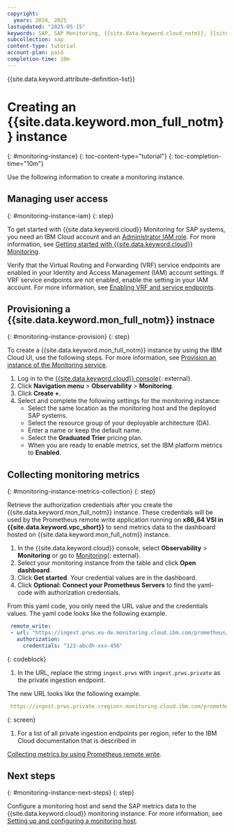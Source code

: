 ```yaml
---
copyright:
  years: 2024, 2025
lastupdated: "2025-05-15"
keywords: SAP, SAP Monitoring, {{site.data.keyword.cloud_notm}}, {{site.data.keyword.ibm_cloud_sap}}, SAP Workloads, SAP HANA
subcollection: sap
content-type: tutorial
account-plan: paid
completion-time: 10m
---
```


{{site.data.keyword.attribute-definition-list}}


# Creating an {{site.data.keyword.mon_full_notm}} instance
{: #monitoring-instance}
{: toc-content-type="tutorial"}
{: toc-completion-time="10m"}

Use the following information to create a monitoring instance.

## Managing user access
{: #monitoring-instance-iam}
{: step}

To get started with {{site.data.keyword.cloud}} Monitoring for SAP systems, you need an IBM Cloud account and an [Administrator IAM role](/docs/monitoring?topic=monitoring-iam#iam_platform).
For more information, see [Getting started with {{site.data.keyword.cloud}} Monitoring](/docs/monitoring?topic=monitoring-getting-started#getting-started-step1).

Verify that the Virtual Routing and Forwarding (VRF) service endpoints are enabled in your Identity and Access Management (IAM) account settings.
If VRF service endpoints are not enabled, enable the setting in your IAM account.
For more information, see [Enabling VRF and service endpoints](/docs/account?topic=account-vrf-service-endpoint&interface=ui).

## Provisioning a {{site.data.keyword.mon_full_notm}} instnace
{: #monitoring-instance-provision}
{: step}

To create a {{site.data.keyword.mon_full_notm}} instance by using the IBM Cloud UI, use the following steps. For more information, see [Provision an instance of the Monitoring service](/docs/monitoring?topic=monitoring-getting-started#getting-started-step2).

1. Log in to the [{{site.data.keyword.cloud}} console](https://cloud.ibm.com){: external}.
1. Click **Navigation menu** > **Observability** > **Monitoring**.
1. Click **Create +**.
1. Select and complete the following settings for the monitoring instance:
   * Select the same location as the monitoring host and the deployed SAP systems.
   * Select the resource group of your deployable architecture (DA).
   * Enter a name or keep the default name.
   * Select the **Graduated Trier** pricing plan.
   * When you are ready to enable metrics, set the IBM platform metrics to **Enabled**.

## Collecting monitoring metrics
{: #monitoring-instance-metrics-collection}
{: step}

Retrieve the authorization credentials after you create the {{site.data.keyword.mon_full_notm}} instance. These credentials will be used by the Prometheus remote write application running on **x86_64 VSI in {{site.data.keyword.vpc_short}}** to send metrics data to the dashboard hosted on {{site.data.keyword.mon_full_notm}} instance.

1. In the {{site.data.keyword.cloud}} console, select **Observability** > **Monitoring** or go to [Monitoring](https://cloud.ibm.com/observe/monitoring){: external}.
1. Select your monitoring instance from the table and click **Open dashboard**.
1. Click **Get started**. Your credential values are in the dashboard.
1. Click **Optional: Connect your Prometheus Servers** to find the yaml-code with authorization credentials.

From this yaml code, you only need the URL value and the credentials values.
The yaml code looks like the following example.

   ```yaml
    remote_write:
    - url: "https://ingest.prws.eu-de.monitoring.cloud.ibm.com/prometheus/remote/write"
      authorization:
        credentials: "123-abcdh-xxx-456"
   ```
   {: codeblock}

1. In the URL, replace the string `ingest.prws` with `ingest.prws.private` as the private ingestion endpoint.

The new URL looks like the following example.

   ```yaml
    https://ingest.prws.private.<region>.monitoring.cloud.ibm.com/prometheus/remote/write
   ```
   {: screen}

1. For a list of all private ingestion endpoints per region, refer to the IBM Cloud documentation that is described in

[Collecting metrics by using Prometheus remote write](/docs/monitoring?topic=monitoring-prometheus_remote_write#prometheus_remote_write_endpoints).

## Next steps
{: #monitoring-instance-next-steps}
{: step}

Configure a monitoring host and send the SAP metrics data to the {{site.data.keyword.cloud}} monitoring instance. For more information, see [Setting up and configuring a monitoring host](/docs/sap?topic=sap-mon-exporter-setup-config).
